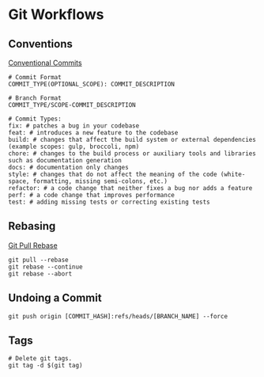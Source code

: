 # Git Workflows

## Conventions

[Conventional Commits](https://www.conventionalcommits.org/en/v1.0.0/#summary)

```
# Commit Format
COMMIT_TYPE(OPTIONAL_SCOPE): COMMIT_DESCRIPTION

# Branch Format
COMMIT_TYPE/SCOPE-COMMIT_DESCRIPTION

# Commit Types:
fix: # patches a bug in your codebase
feat: # introduces a new feature to the codebase
build: # changes that affect the build system or external dependencies (example scopes: gulp, broccoli, npm)
chore: # changes to the build process or auxiliary tools and libraries such as documentation generation
docs: # documentation only changes
style: # changes that do not affect the meaning of the code (white-space, formatting, missing semi-colons, etc.)
refactor: # a code change that neither fixes a bug nor adds a feature
perf: # a code change that improves performance
test: # adding missing tests or correcting existing tests
```

## Rebasing

[Git Pull Rebase](https://www.youtube.com/watch?v=xN1-2p06Urc&list=WL&index=29)

```
git pull --rebase
git rebase --continue
git rebase --abort
```

## Undoing a Commit

```
git push origin [COMMIT_HASH]:refs/heads/[BRANCH_NAME] --force
```

## Tags

```
# Delete git tags.
git tag -d $(git tag)
```
